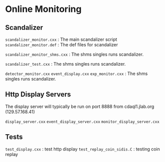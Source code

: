 # Online Monitoring

## Scandalizer

`scandalizer_monitor.cxx`
:   The main scandalizer script 
`scandalizer_monitor.def`
:   The def files for scandalizer

`scandalizer_monitor_shms.cxx`
:   The shms singles runs scandalizer.

`scandalizer_test.cxx`
:   The shms singles runs scandalizer.


`detector_monitor.cxx`
`event_display.cxx`
`exp_monitor.cxx`
:   The shms singles runs scandalizer.

## Http Display Servers

The display server will typically be run on port 8888 from cdaql1.jlab.org (129.57.168.41)

`display_server.cxx`
`event_display_server.cxx`
`monitor_display_server.cxx`

## Tests

`test_display.cxx`
:    test http display
`test_replay_coin_sidis.C`
:    testing coin replay


